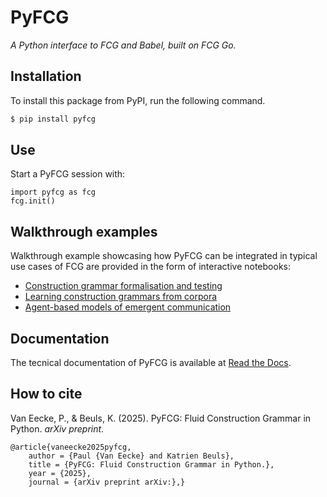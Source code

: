 # PyFCG

*A Python interface to FCG and Babel, built on FCG Go.*

## Installation

To install this package from PyPI, run the following command.

```bash
$ pip install pyfcg
```

## Use

Start a PyFCG session with:

```
import pyfcg as fcg
fcg.init()
```

## Walkthrough examples

Walkthrough example showcasing how PyFCG can be integrated in typical use cases of FCG are provided in the form of interactive notebooks:

- [Construction grammar formalisation and testing](https://gitlab.ai.vub.ac.be/ehai/pyfcg/-/blob/main/docs/source/examples/grammar_writing.ipynb?ref_type=heads)
- [Learning construction grammars from corpora](https://gitlab.ai.vub.ac.be/ehai/pyfcg/-/blob/main/docs/source/examples/learning_grammars.ipynb?ref_type=heads)
- [Agent-based models of emergent communication](https://gitlab.ai.vub.ac.be/ehai/pyfcg/-/blob/main/docs/source/examples/naming_game.ipynb?ref_type=heads)

## Documentation

The tecnical documentation of PyFCG is available at [Read the Docs](https://pyfcg.readthedocs.io).

## How to cite

Van Eecke, P., & Beuls, K. (2025). PyFCG: Fluid Construction Grammar in Python. *arXiv preprint*.

```
@article{vaneecke2025pyfcg,
	author = {Paul {Van Eecke} and Katrien Beuls},
	title = {PyFCG: Fluid Construction Grammar in Python.},
	year = {2025},
	journal = {arXiv preprint arXiv:},}
```